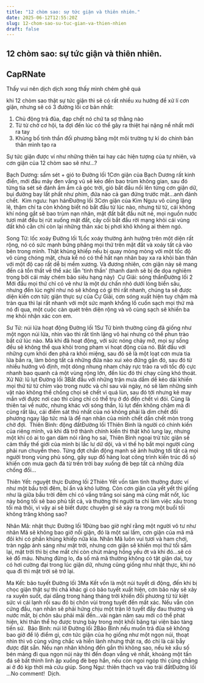 ```yaml
---
title: "12 chòm sao: sự tức giận và thiên nhiên."
date: 2025-06-12T12:55:20Z
slug: 12-chom-sao-su-tuc-gian-va-thien-nhien
draft: false
---
```


## 12 chòm sao: sự tức giận và thiên nhiên.

## CapRNate

Thấy vui nên dịch  dịch xong thấy mình chém ghê quá 
 
khi 12 chòm sao thật sự tức giận thì sẽ có rất nhiều xu hướng để xử lí cơn giận, nhưng sẽ có 3 đường lối cơ bản nhất:
1. Chủ động trả đũa, đạp chết nó chứ ta sợ thằng nào 
2. Từ từ chờ cơ hội, ta đợi đến lúc có thể gây ra thiệt hại nặng nề nhất mới ra tay 
3. Khủng bố tinh thần đối phương bằng một môi trường tự kỉ do chính bản thân mình tạo ra 
 
Sự tức giận được ví như những thiên tai hay các hiện tượng của tự nhiên, và cơn giận của 12 chòm sao sẽ như...?
 
 
Bạch Dương: sấm sét + gió to
Đường lối 1​​Cơn giận của Bạch Dương rất kinh điển, mới đầu mây đen vầng vũ sẽ kéo đến bao trùm không gian, sau đó từng tia sét sẽ đánh ầm ầm cả góc trời, gió bắt đầu nổi lên từng cơn giận dữ, bụi đường bay lất phất như phim, đứa nào cả gan đứng trước mặt...anh đánh chết.​ ​ ​Kim ngưu: hạn hán​Đường lối 3​​Cơn giận của Kim Ngưu vô cùng lặng lẽ, thậm chí ta còn không biết nó bắt đầu từ lúc nào, nhưng từ từ, cái không khí nóng gắt sẽ bao trùm nạn nhân, mặt đất bắt đầu nứt nẻ, mọi nguồn nước tươi mát đều bị rút xuống mặt đất, cây cối bắt đầu rời mạng khỏi cái vùng đất khô cằn chỉ còn lại những thân xác bị phơi khô không ai thèm ngó.​ 
 
Song Tử: lốc xoáy
Đường lối 1​​Lốc xoáy thường ảnh hưởng trên một diện rất rộng, nó có sức mạnh bứng phăng mọi thứ trên mặt đất và xoáy tất cả vào bên trong mình. Thật khủng khiếp nếu bị quay mòng mòng với một tốc độ vô cùng chóng mặt, chưa kể nó có thể hất nạn nhân bay xa ra khỏi bản thân với một độ cao rất dễ bị mềm xương. Và đương nhiên, cơn giận này sẽ mang đến cả tổn thất về thể xác lẫn 'tinh thần' (thanh danh sẽ bị đe dọa nghiêm trọng bởi cái máy chém bão siêu hạng này)​ ​ ​Cự Giải: sóng thần ​Đường lối 2​​Mới đầu mọi thứ chỉ có vẻ như là một dư chấn nhỏ dưới lòng biển sâu, nhưng đến lúc nghĩ như nó sẽ không có gì thì rất nhanh, chúng ta sẽ được diện kiến cơn tức giận thực sự của Cự Giải, cơn sóng xuất hiện tuy chậm mà tràn qua thì lại rất nhanh với một sức mạnh khổng lồ cuốn sạch mọi thứ mà nó đi qua, một cuộc càn quét trên diện rộng và vô cùng sạch sẽ khiến ba mẹ khỏi nhận xác con em.​ 
 
Sư Tử: núi lửa hoạt động
Đường lối 1​​Sư Tử bình thường cũng đã giống như một ngọn núi lửa, nhìn vào thì rất tĩnh lặng vô hại nhưng có thể phun trào bất cứ lúc nào. Mà khi đã hoạt động, với sức nóng chảy mỡ, mọi sự sống đều sẽ không thể qua khỏi trong phạm vi hoạt động của nó. Bắt đầu với những cụm khói đen phả ra khỏi miệng, sau đó sẽ là một loạt cơn mưa tia lửa bắn ra, làm bỏng tất cả những đứa nào xui xẻo đứng gần đó, sau đó từ nhiều hướng vô định, một dòng nhung nham cháy rực trào ra với tốc độ cực nhanh bao quanh cả một vùng rộng lớn, đến lúc đó thì chạy cũng khó thoát.​ ​ ​Xử Nữ: lũ lụt ​Đường lối 3​​Bắt đầu với những trận mưa dầm dề kéo dài khiến mọi thứ từ từ chìm vào trong nước và chỉ sau vài ngày, nó sẽ làm những sinh vật nào không thể chống chọi sẽ chết vì quá lùn, sau đó tới nhưng kẻ may mắn với được nơi cao thì cũng chỉ có thể trụ ở đó đến chết vì đói. Cùng là thiên tai về nước, nhưng khác với sóng thần, lũ lụt đến không chậm mà đi cũng rất lâu, cái điểm sát thủ nhất của nó không phải là dìm chết đối phương ngay lập tức mà là để nạn nhân của mình chết dần chết mòn trong chờ đợi.​ ​ ​Thiên Bình: động đất​Đường lối 1​​Thiên Bình là người có chính kiến của riêng mình, và khi đã trở thành chính kiến thì thật khó lung lay, nhưng một khi có ai to gan dám nói rằng họ sai, Thiên Bình ngoại trừ tức giận sẽ cảm thấy thế giới của mình bị lắc lư dữ dội, và vì thế họ bắt mọi người cũng phải run chuyển theo. Từng đợt chấn động mạnh sẽ ảnh hưởng tới tất cả mọi người trong vùng phủ sóng, gây sụp đổ hàng loạt công trình kiến trúc đồ sộ khiến cơn mưa gạch đá từ trên trời bay xuống đè bẹp tất cả những đứa chống đối...
 
 
Thiên Yết: nguyệt thực
Đường lối 2​​Thiên Yết vốn tâm tình thường được ví như một bầu trời đêm, bí ẩn và khó lường. Còn cơn giận của yết yết thì giống như là giữa bầu trời đêm chỉ có vầng trăng soi sáng mà cũng mất nốt, lúc này bóng tối sẽ bao phủ tất cả, và thường thì người ta chỉ làm việc xấu trong tối mà thôi, vì vậy ai sẽ biết được chuyện gì sẽ xảy ra trong một buổi tối không trăng không sao?​ 
 
Nhân Mã: nhật thực
Đường lối 1​​Đừng bao giờ nghĩ rằng một người vô tư như nhân Mã sẽ không bao giờ nổi giận, đó là một sai lầm, cơn giận của mã mã đôi khi có phần khủng khiếp nữa kìa. Nhân Mã luôn vui tươi và ham chơi, tràn ngập ánh sáng như mặt trời, nhưng cơn giận sẽ khiến mọi thứ tối sầm lại, mặt trời thì bị che mất chỉ còn chút mảng hồng yếu ớt và khi đó...sẽ có kẻ đổ máu. Nhưng đừng lo, đa số mã mã thường không có tật giận dai, tuy có hơi cường đại trong lúc giận dữ, nhưng cũng giống như nhật thực, khi nó qua đi thì mặt trời sẽ trở lại.​ 
 
Ma Kết: bão tuyết
Đường lối 3​​Ma Kết vốn là một núi tuyết di động, đến khi bị chọc giận thật sự thì chả khác gì có bão tuyết xuất hiện, cơn bão này sẽ xảy ra xuyên suốt, dai dẳng trong hàng tháng trời khiến đối phương từ từ kiệt sức vì cái lạnh rồi sau đó bị chôn vùi trong tuyết đến mất xác. Nếu vẫn còn cứng đầu, nạn nhân sẽ phải hứng chịu một trận lở tuyết đầy đau thương và nước mắt, bị chôn sâu phải mãi đến...vài ngàn năm sau mới có thể phát hiện, khi thân thể họ được trưng bày trong một khối băng tại viện bảo tàng tiền sử.​ ​ 
Bảo Bình: núi lở
Đường lối 2​​Bảo Bình nếu muốn trả đũa sẽ không bao giờ để lộ điểm gì, cơn tức giận của họ giống như một ngọn núi, thoạt nhìn thì vô cùng vững chắc và hiền lành nhưng thật ra, đó chỉ là cái bẫy được đặt sẵn. Nếu nạn nhân không đến gần thì không sao, nếu kẻ xấu số bén mảng đi qua ngọn núi này thì đến đoạn vắng vẻ nhất, khoảng một tấn đá sẽ bất thình lình ập xuống đè bẹp hắn, nếu còn ngoi ngóp thì cũng chẳng ai ở đó kịp thời mà cứu giúp.​ ​ ​Song Ngư: thiên thạch va vào trái đất​Đường lối ...​​No comment! ​ ​Dịch.​